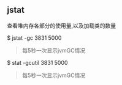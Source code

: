 
## jstat

查看堆内存各部分的使用量,以及加载类的数量

$ jstat -gc 3831 5000
> 每5秒一次显示jvmGC情况

$ stat -gcutil 3831 5000
> 每5秒一次显示jvmGC情况